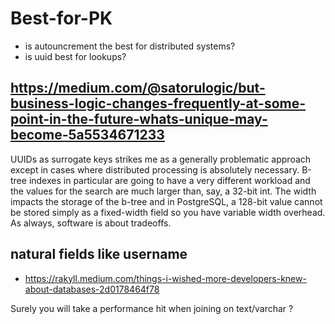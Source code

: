 # Best-for-PK

* is autouncrement the best for distributed systems? 
* is uuid best for lookups? 

## https://medium.com/@satorulogic/but-business-logic-changes-frequently-at-some-point-in-the-future-whats-unique-may-become-5a5534671233
UUIDs as surrogate keys strikes me as a generally problematic approach except in cases where distributed processing is absolutely necessary. B-tree indexes in particular are going to have a very different workload and the values for the search are much larger than, say, a 32-bit int. The width impacts the storage of the b-tree and in PostgreSQL, a 128-bit value cannot be stored simply as a fixed-width field so you have variable width overhead.
As always, software is about tradeoffs.

## natural fields like username 
* https://rakyll.medium.com/things-i-wished-more-developers-knew-about-databases-2d0178464f78 

Surely you will take a performance hit when joining on text/varchar ? 
